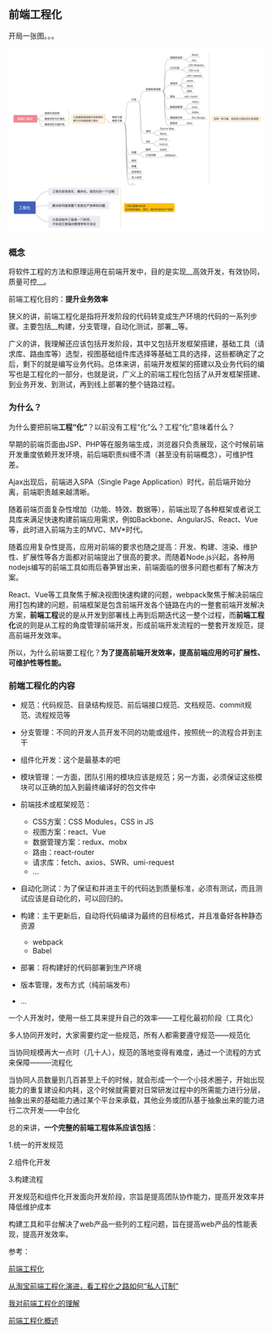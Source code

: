 ## 前端工程化

开局一张图。。。

![前端工程化](../img/前端工程化.jpg)



### 概念

将软件工程的方法和原理运用在前端开发中，目的是实现__高效开发，有效协同，质量可控__。

前端工程化目的：**提升业务效率**

狭义的讲，前端工程化是指将开发阶段的代码转变成生产环境的代码的一系列步骤。主要包括__构建，分支管理，自动化测试，部署__等。

广义的讲，我理解还应该包括开发阶段，其中又包括开发框架搭建，基础工具（请求库、路由库等）选型，视图基础组件库选择等基础工具的选择，这些都确定了之后，剩下的就是编写业务代码。总体来讲，前端开发框架的搭建以及业务代码的编写也是工程化的一部分，也就是说，广义上的前端工程化包括了从开发框架搭建、到业务开发、到测试，再到线上部署的整个链路过程。

### 为什么？

为什么要把前端**工程“化”**？以前没有工程“化”么？工程“化”意味着什么？

早期的前端页面由JSP、PHP等在服务端生成，浏览器只负责展现，这个时候前端开发重度依赖开发环境，前后端职责纠缠不清（甚至没有前端概念），可维护性差。

Ajax出现后，前端进入SPA（Single Page Application）时代，前后端开始分离，前端职责越来越清晰。

随着前端页面复杂性增加（功能、特效、数据等），前端出现了各种框架或者说工具库来满足快速构建前端应用需求，例如Backbone、AngularJS、React、Vue等，此时进入前端为主的MVC、MV*时代。

随着应用复杂性提高，应用对前端的要求也随之提高：开发、构建、渲染、维护性、扩展性等各方面都对前端提出了很高的要求。而随着Node.js兴起，各种用nodejs编写的前端工具如雨后春笋冒出来，前端面临的很多问题也都有了解决方案。

React、Vue等工具聚焦于解决视图快速构建的问题，webpack聚焦于解决前端应用打包构建的问题，前端框架是包含前端开发各个链路在内的一整套前端开发解决方案，**前端工程**说的是从开发到部署线上再到后期迭代这一整个过程，而**前端工程化**说的则是从工程的角度管理前端开发，形成前端开发流程的一整套开发规范，提高前端开发效率。

所以，为什么前端要工程化？**为了提高前端开发效率，提高前端应用的可扩展性、可维护性等性能。**

### 前端工程化的内容

* 规范：代码规范、目录结构规范、前后端接口规范、文档规范、commit规范、流程规范等

* 分支管理：不同的开发人员开发不同的功能或组件，按照统一的流程合并到主干
* 组件化开发：这个是最基本的吧
* 模块管理：一方面，团队引用的模块应该是规范；另一方面，必须保证这些模块可以正确的加入到最终编译好的包文件中
* 前端技术或框架规范：
  * CSS方案：CSS Modules，CSS in JS
  * 视图方案：react、Vue
  * 数据管理方案：redux、mobx
  * 路由：react-router
  * 请求库：fetch、axios、SWR、umi-request
  * ...
* 自动化测试：为了保证和并进主干的代码达到质量标准，必须有测试，而且测试应该是自动化的，可以回归的。
* 构建：主干更新后，自动将代码编译为最终的目标格式，并且准备好各种静态资源
  * webpack
  * Babel
* 部署：将构建好的代码部署到生产环境
* 版本管理，发布方式（纯前端发布）
* ...



一个人开发时，使用一些工具来提升自己的效率——工程化最初阶段（工具化）

多人协同开发时，大家需要约定一些规范，所有人都需要遵守规范——规范化

当协同规模再大一点时（几十人），规范的落地变得有难度，通过一个流程的方式来保障———流程化

当协同人员数量到几百甚至上千的时候，就会形成一个一个小技术圈子，开始出现能力的重复建设和内耗，这个时候就需要对日常研发过程中的所需能力进行分层，抽象出来的基础能力通过某个平台来承载，其他业务或团队基于抽象出来的能力进行二次开发——中台化

总的来讲，**一个完整的前端工程体系应该包括**：

1.统一的开发规范

2.组件化开发

3.构建流程

开发规范和组件化开发面向开发阶段，宗旨是提高团队协作能力，提高开发效率并降低维护成本

构建工具和平台解决了web产品一些列的工程问题，旨在提高web产品的性能表现，提高开发效率。



参考：

[前端工程化](https://www.cnblogs.com/ihardcoder/p/5378290.html)

[从淘宝前端工程化演进，看工程化之路如何“私人订制”](https://www.infoq.cn/article/Kpd_C06scWePcO8fB7ex)

[我对前端工程化的理解](https://juejin.im/post/58ac334e8d6d810058c103e0)

[前端工程化概述](https://juejin.im/post/5ac9c6f451882555677ed301)

